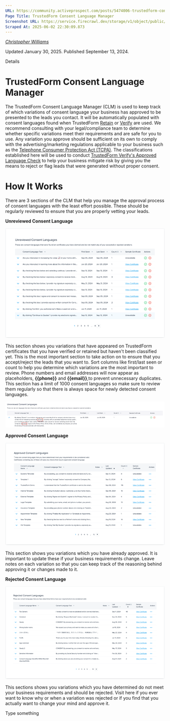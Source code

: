 ```yaml
---
URL: https://community.activeprospect.com/posts/5474006-trustedform-consent-language-manager
Page Title: TrustedForm Consent Language Manager
Screenshot URL: https://service.firecrawl.dev/storage/v1/object/public/media/screenshot-c7663c31-38cd-4f63-a8ff-dcb4b46e9986.png
Scraped At: 2025-06-02 22:30:09.873
---
```



[_Christopher Williams_](https://community.activeprospect.com/memberships/7846678-christopher-williams)

Updated January 30, 2025. Published September 13, 2024.

Details

# TrustedForm Consent Language Manager

The TrustedForm Consent Language Manager (CLM) is used to keep track of which variations of consent language your business has approved to be presented to the leads you contact. It will be automatically populated with consent languages found when TrustedForm [Retain](https://activeprospect.com/trustedform/retain) or [Verify](https://activeprospect.com/trustedform/verify) are used. We recommend consulting with your legal/compliance team to determine whether specific variations meet their requirements and are safe for you to use. Any variation you approve should be sufficient on its own to comply with the advertising/marketing regulations applicable to your business such as the [Telephone Consumer Protection Act (TCPA)](https://en.wikipedia.org/wiki/Telephone_Consumer_Protection_Act_of_1991). The classifications established here will be used to conduct [TrustedForm Verify's Approved Language Check](https://community.activeprospect.com/posts/5474009-trustedform-verify-approved-language-check) to help your business mitigate risk by giving you the means to reject or flag leads that were generated without proper consent.

# How It Works

There are 3 sections of the CLM that help you manage the approval process of consent languages with the least effort possible. These should be regularly reviewed to ensure that you are properly vetting your leads.

**Unreviewed Consent Language**

![](images/image-1.png)

This section shows you variations that have appeared on TrustedForm certificates that you have verified or retained but haven't been classified yet. This is the most important section to take action on to ensure that you accept/reject the leads that you want to. Sort columns like first/last seen or count to help you determine which variations are the most important to review. Phone numbers and email addresses will now appear as placeholders, **{{phone}}** and **{{email}}**,to prevent unnecessary duplicates. This section has a limit of 1000 consent languages so make sure to review them regularly so that there is always space for newly detected consent languages.

![](images/image-2.png)

**Approved Consent Language**

![](images/image-3.png)

This section shows you variations which you have already approved. It is important to update these if your business requirements change. Leave notes on each variation so that you can keep track of the reasoning behind approving it or changes made to it.

**Rejected Consent Language**

![](images/image-4.png)

This sections shows you variations which you have determined do not meet your business requirements and should be rejected. Visit here if you ever want to know why or when a variation was rejected or if you find that you actually want to change your mind and approve it.

Type something
